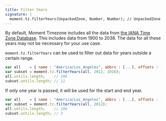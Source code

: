 ```yaml
---
title: Filter Years
signature: |
  moment.tz.filterYears(UnpackedZone, Number, Number); // UnpackedZone
---
```


By default, Moment Timezone includes all the data from
[the IANA Time Zone Database](http://www.iana.org/time-zones). This includes data
from 1900 to 2038. The data for all these years may not be necessary for your use case.

`moment.tz.filterYears` can be used to filter out data for years outside a certain range.

```js
var all    = { name : "America/Los_Angeles", abbrs : [...], offsets : [...] untils : [...]};
var subset = moment.tz.filterYears(all, 2012, 2016);
all.untils.length;    // 186
subset.untils.length; // 11
```

If only one year is passed, it will be used for the start and end year.

```js
var all    = { name : "America/Los_Angeles", abbrs : [...], offsets : [...] untils : [...]};
var subset = moment.tz.filterYears(all, 2012);
all.untils.length;    // 186
subset.untils.length; // 3
```